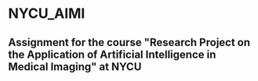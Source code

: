 # NYCU_AIMI
## Assignment for the course "Research Project on the Application of Artificial Intelligence in Medical Imaging" at NYCU
 
